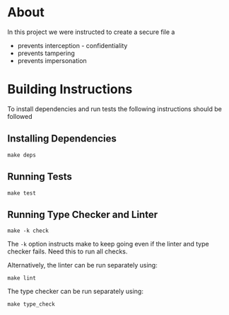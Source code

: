 # About
In this project we were instructed to create a secure file a

* prevents interception - confidentiality
* prevents tampering
* prevents impersonation



# Building Instructions
To install dependencies and run tests the following instructions should be followed

## Installing Dependencies

```
make deps
```

## Running Tests

```
make test
```

## Running Type Checker and Linter

```
make -k check
```

The `-k` option instructs make to keep going even if the
linter and type checker fails. Need this to run all checks.

Alternatively, the linter can be run separately using:

```
make lint
```

The type checker can be run separately using:

```
make type_check
```